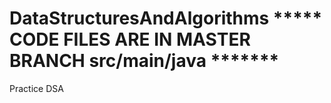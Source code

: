 # DataStructuresAndAlgorithms ***** CODE FILES ARE IN MASTER BRANCH src/main/java *******
Practice DSA 
